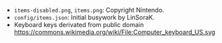 - `items-disabled.png`, `items.png`: Copyright Nintendo.
- `config/items.json`: Initial busywork by LinSoraK.
- Keyboard keys derivated from public domain https://commons.wikimedia.org/wiki/File:Computer_keyboard_US.svg

